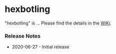 # hexbotling

"hexbotling" is ... Please find the details in the [WiKi](https://github.com/teuler/hexbotling/wiki).

### Release Notes

* 2020-06-27 - Initial release

